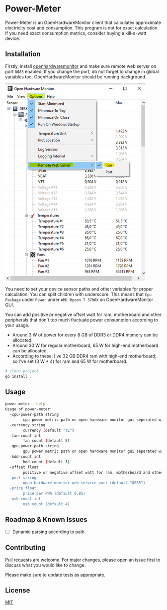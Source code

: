 # Power-Meter

Power-Meter is an OpenHardwareMonitor client that calculates approximate electricity cost and consumption. This program is not for exact calculation. If you need exact consumption metrics, consider buying a kill-a-watt device.

## Installation

Firstly, install [openhardwaremonitor](https://openhardwaremonitor.org/downloads/) and make sure remote web server on port `8085` enabled. If you change the port, do not forget to change in global variables too. OpenHardwareMonitor should be running background.

![openhardwaremonitor](./images/tutorial.png)

You need to set your device sensor paths and other variables for proper calculation. You can split children with underscore. This means that ``Cpu Package`` under ``Power`` under ``AMD Ryzen 7 3700X`` on OpenHardwareMonitor GUI. 

You can add positive or negative offset watt for ram, motherboard and other peripherals that don't too much fluctuate power consumption according to your usage.
- Around 3 W of power for every 8 GB of DDR3 or DDR4 memory can be allocated.
- Around 30 W for regular motherboard, 65 W for high-end motherboard can be allocated.
- According to these; I've 32 GB DDR4 ram with high-end motherboard; so I've set (3 W * 4) for ram and 65 W for motherboard.


```bash
# clone project
go install .
```

## Usage

```bash
power-meter --help
Usage of power-meter:
  -cpu-power-path string
        cpu power metric path on open hardware monitor gui seperated with under score (default "AMD Ryzen 7 3700X_Powers_CPU Package")
  -currency string
        currency (default "TL")
  -fan-count int
        fan count (default 5)
  -gpu-power-path string
        gpu power metric path on open hardware monitor gui seperated with under score (default "NVIDIA NVIDIA GeForce RTX 2070 SUPER_Powers_GPU Power")
  -hdd-count int
        hdd count (default 3)
  -offset float
        positive or negative offset watt for ram, motherboard and other peripherals that don't too much fluctuate power consumption according to your usage. (default 77)
  -port string
        open hardware monitor web service port (default "8085")
  -price float
        price per kWh (default 0.85)
  -usb-count int
        usb count (default 4)
```
## Roadmap & Known Issues
- [ ] Dynamic parsing according to path.

## Contributing
Pull requests are welcome. For major changes, please open an issue first to discuss what you would like to change.

Please make sure to update tests as appropriate.

## License
[MIT](https://choosealicense.com/licenses/mit/)